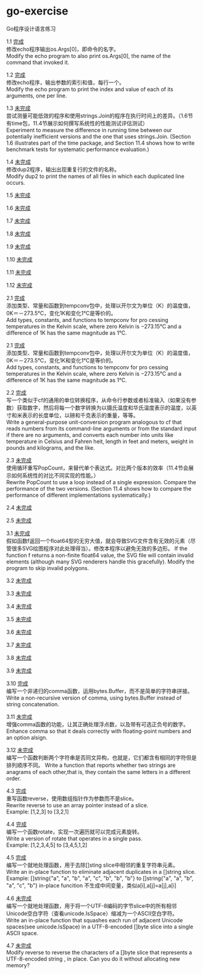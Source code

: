 # go-exercise
Go程序设计语言练习
<br>

1.1 [完成](exercise-1.1/main.go)<br>
修改echo程序输出os.Args[0]，即命令的名字。<br>
Modify the echo program to also print os.Args[0], the name of the command that invoked it.<br>

1.2 [完成](exercise-1.2/main.go)<br>
修改echo程序，输出参数的索引和值，每行一个。<br>
Modify the echo program to print the index and value of each of its arguments, one per line.<br>

1.3 [未完成](exercise-1.3/main.go)<br>
尝试测量可能低效的程序和使用strings.Join的程序在执行时间上的差异。（1.6节有time包，11.4节展示如何撰写系统性的性能测试评估测试）<br>
Experiment to measure the difference in running time between our potentially inefficient versions and the one that uses strings.Join. (Section 1.6 illustrates part of the time package, and Section 11.4 shows how to write benchmark tests for systematic performance evaluation.)<br>

1.4 [未完成](exercise-1.4/main.go)<br>
修改dup2程序，输出出现重复行的文件的名称。<br>
Modify dup2 to print the names of all files in which each duplicated line occurs.<br>

1.5 [未完成](exercise-1.5/main.go)<br>

1.6 [未完成](exercise-1.6/main.go)<br>

1.7 [未完成](exercise-1.7/main.go)<br>

1.8 [未完成](exercise-1.8/main.go)<br>

1.9 [未完成](exercise-1.9/main.go)<br>

1.10 [未完成](exercise-1.10/main.go)<br>

1.11 [未完成](exercise-1.11/main.go)<br>

1.12 [未完成](exercise-1.12/main.go)<br>

2.1 [完成](exercise-2.1/main.go)<br>
添加类型、常量和函数到tempconv包中，处理以开尔文为单位（K）的温度值，0K＝－273.5°C，变化1K和变化1°C是等价的。<br>
Add types, constants, and functions to tempconv for pro cessing temperatures in the Kelvin scale, where zero Kelvin is −273.15°C and a difference of 1K has the same magnitude as 1°C.<br>

2.1 [完成](exercise-2.1/main.go)<br>
添加类型、常量和函数到tempconv包中，处理以开尔文为单位（K）的温度值，0K＝－273.5°C，变化1K和变化1°C是等价的。<br>
Add types, constants, and functions to tempconv for pro cessing temperatures in the Kelvin scale, where zero Kelvin is −273.15°C and a difference of 1K has the same magnitude as 1°C.<br>

2.2 [完成](exercise-2.2/main.go)<br>
写一个类似于cf的通用的单位转换程序，从命令行参数或者标准输入（如果没有参数）获取数字，然后将每一个数字转换为以摄氏温度和华氏温度表示的温度，以英寸和米表示的长度单位，以磅和千克表示的重量，等等。<br>
Write a general-purpose unit-conversion program analogous to cf that reads
numbers from its command-line arguments or from the standard input if there are no arguments, and converts each number into units like temperature in Celsius and Fahren heit, length in feet and meters, weight in pounds and kilograms, and the like.<br>

2.3 [未完成](exercise-2.3/main.go)<br>
使用循环重写PopCount，来替代单个表达式。对比两个版本的效率（11.4节会展示如何系统性的对比不同实现的性能。）<br>
Rewrite PopCount to use a loop instead of a single expression. Compare the performance of the two versions. (Section 11.4 shows how to compare the performance of different implementations systematically.)<br>

2.4 [未完成](exercise-2.4/main.go)<br>

2.5 [未完成](exercise-2.5/main.go)<br>

3.1 [未完成](exercise-3.1/main.go)<br>
假如函数f返回一个float64型的无穷大值，就会导致SVG文件含有无效的<polygon>元素（尽管很多SVG绘图程序对此处理得当）。修改本程序以避免无效的多边形。
If the function f returns a non-finite float64 value, the SVG file will contain invalid <polygon> elements (although many SVG renderers handle this gracefully). Modify the program to skip invalid polygons.

3.2 [未完成](exercise-3.2/main.go)<br>

3.3 [未完成](exercise-3.3/main.go)<br>

3.4 [未完成](exercise-3.4/main.go)<br>

3.5 [未完成](exercise-3.5/main.go)<br>

3.6 [未完成](exercise-3.6/main.go)<br>

3.7 [未完成](exercise-3.7/main.go)<br>

3.8 [未完成](exercise-3.8/main.go)<br>

3.9 [未完成](exercise-3.9/main.go)<br>

3.10 [完成](exercise-3.10/main.go)<br>
编写一个非递归的comma函数，运用bytes.Buffer，而不是简单的字符串拼接。
Write a non-recursive version of comma, using bytes.Buffer instead of string concatenation.

3.11 [未完成](exercise-3.11/main.go)<br>
增强comma函数的功能，让其正确处理浮点数，以及带有可选正负号的数字。
Enhance comma so that it deals correctly with floating-point numbers and an option alsign.

3.12 [未完成](exercise-3.12/main.go)<br>
编写一个函数判断两个字符串是否同文异构，也就是，它们都含有相同的字符但是排列顺序不同。
Write a function that reports whether two strings are anagrams of each other,that is, they contain the same letters in a different order.

4.3 [完成](exercise-4.3/main.go)<br>
重写函数reverse，使用数组指针作为参数而不是slice。<br>
Rewrite reverse to use an array pointer instead of a slice.<br>
Example: [1,2,3] to [3,2,1]

4.4 [完成](exercise-4.4/main.go)<br>
编写一个函数rotate，实现一次遍历就可以完成元素旋转。<br>
Write a version of rotate that operates in a single pass.<br>
Example: [1,2,3,4,5] to [3,4,5,1,2]

4.5 [完成](exercise-4.5/main.go)<br>
编写一个就地处理函数，用于去除[]sting slice中相邻的重复字符串元素。<br>
Write an in-place function to eliminate adjacent duplicates in a []string slice.<br>
Example: []string{"a", "a", "b", "a", "c", "b", "b", "b"} to []string{"a", "a", "b", "a", "c", "b"} in-place funcition 不生成中间变量，类似a[i],a[j]=a[j],a[i]

4.6 [未完成](exercise-4.6/main.go)<br>
编写一个就地处理函数，用于将一个UTF-8编码的字节slice中的所有相邻Unicode空白字符（查看unicode.IsSpace）缩减为一个ASCII空白字符。<br>
Write an in-place function that squashes each run of adjacent Unicode spaces(see unicode.IsSpace) in a UTF-8-encoded []byte slice into a single ASCII space.

4.7 [未完成](exercise-4.7/main.go)<br>
Modify reverse to reverse the characters of a []byte slice that represents a UTF-8-encoded string , in place. Can you do it without allocating new memory?